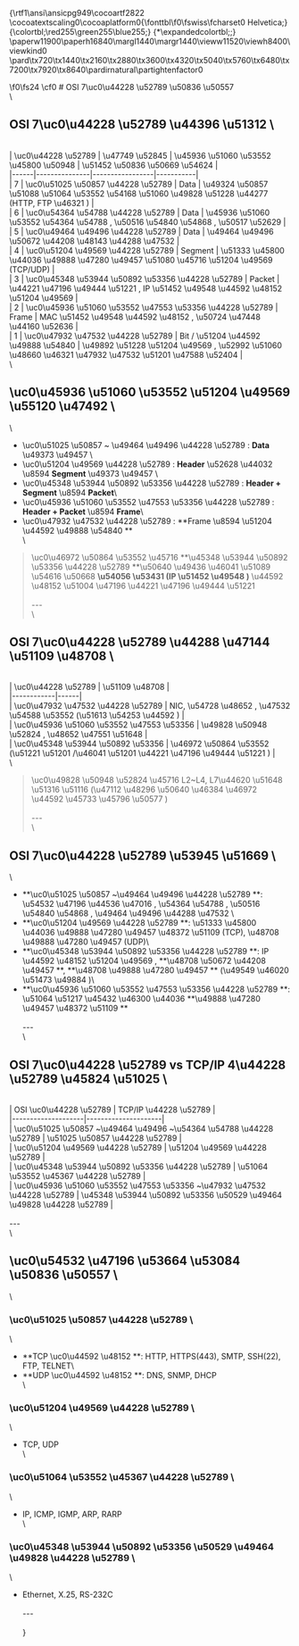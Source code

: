 {\rtf1\ansi\ansicpg949\cocoartf2822
\cocoatextscaling0\cocoaplatform0{\fonttbl\f0\fswiss\fcharset0 Helvetica;}
{\colortbl;\red255\green255\blue255;}
{\*\expandedcolortbl;;}
\paperw11900\paperh16840\margl1440\margr1440\vieww11520\viewh8400\viewkind0
\pard\tx720\tx1440\tx2160\tx2880\tx3600\tx4320\tx5040\tx5760\tx6480\tx7200\tx7920\tx8640\pardirnatural\partightenfactor0

\f0\fs24 \cf0 # OSI 7\uc0\u44228 \u52789  \u50836 \u50557 \
\
## OSI 7\uc0\u44228 \u52789  \u44396 \u51312 \
\
| \uc0\u44228 \u52789  | \u47749 \u52845           | \u45936 \u51060 \u53552  \u45800 \u50948      | \u51452 \u50836  \u50669 \u54624  |\
|------|---------------|-----------------|-----------|\
| 7    | \uc0\u51025 \u50857  \u44228 \u52789      | Data            | \u49324 \u50857 \u51088  \u51064 \u53552 \u54168 \u51060 \u49828  \u51228 \u44277  (HTTP, FTP \u46321 ) |\
| 6    | \uc0\u54364 \u54788  \u44228 \u52789      | Data            | \u45936 \u51060 \u53552  \u54364 \u54788 , \u50516 \u54840 \u54868 , \u50517 \u52629  |\
| 5    | \uc0\u49464 \u49496  \u44228 \u52789      | Data            | \u49464 \u49496  \u50672 \u44208  \u48143  \u44288 \u47532  |\
| 4    | \uc0\u51204 \u49569  \u44228 \u52789      | Segment         | \u51333 \u45800  \u44036  \u49888 \u47280 \u49457  \u51080 \u45716  \u51204 \u49569  (TCP/UDP) |\
| 3    | \uc0\u45348 \u53944 \u50892 \u53356  \u44228 \u52789  | Packet          | \u44221 \u47196  \u49444 \u51221 , IP \u51452 \u49548  \u44592 \u48152  \u51204 \u49569  |\
| 2    | \uc0\u45936 \u51060 \u53552 \u47553 \u53356  \u44228 \u52789 | Frame           | MAC \u51452 \u49548  \u44592 \u48152 , \u50724 \u47448 \u44160 \u52636  |\
| 1    | \uc0\u47932 \u47532  \u44228 \u52789      | Bit / \u51204 \u44592  \u49888 \u54840  | \u49892 \u51228  \u51204 \u49569 , \u52992 \u51060 \u48660  \u46321  \u47932 \u47532 \u51201  \u47588 \u52404  |\
\
## \uc0\u45936 \u51060 \u53552  \u51204 \u49569  \u55120 \u47492 \
\
- \uc0\u51025 \u50857  ~ \u49464 \u49496  \u44228 \u52789 : **Data** \u49373 \u49457 \
- \uc0\u51204 \u49569  \u44228 \u52789 : **Header** \u52628 \u44032  \u8594  **Segment** \u49373 \u49457 \
- \uc0\u45348 \u53944 \u50892 \u53356  \u44228 \u52789 : **Header + Segment** \u8594  **Packet**\
- \uc0\u45936 \u51060 \u53552 \u47553 \u53356  \u44228 \u52789 : **Header + Packet** \u8594  **Frame**\
- \uc0\u47932 \u47532  \u44228 \u52789 : **Frame \u8594  \u51204 \u44592 \u49888 \u54840 **\
\
> \uc0\u46972 \u50864 \u53552 \u45716  **\u45348 \u53944 \u50892 \u53356  \u44228 \u52789 **\u50640 \u49436  \u46041 \u51089 \u54616 \u50668  **\u54056 \u53431 (IP \u51452 \u49548 )** \u44592 \u48152 \u51004 \u47196  \u44221 \u47196  \u49444 \u51221 \
\
---\
\
## OSI 7\uc0\u44228 \u52789  \u44288 \u47144  \u51109 \u48708 \
\
| \uc0\u44228 \u52789        | \u51109 \u48708  |\
|------------|------|\
| \uc0\u47932 \u47532  \u44228 \u52789    | NIC, \u54728 \u48652 , \u47532 \u54588 \u53552  (\u51613 \u54253 \u44592 ) |\
| \uc0\u45936 \u51060 \u53552 \u47553 \u53356  | \u49828 \u50948 \u52824 , \u48652 \u47551 \u51648  |\
| \uc0\u45348 \u53944 \u50892 \u53356    | \u46972 \u50864 \u53552  (\u51221 \u51201 /\u46041 \u51201  \u44221 \u47196  \u49444 \u51221 ) |\
\
> \uc0\u49828 \u50948 \u52824 \u45716  L2~L4, L7\u44620 \u51648  \u51316 \u51116  (\u47112 \u48296 \u50640  \u46384 \u46972  \u44592 \u45733  \u45796 \u50577 )\
\
---\
\
## OSI 7\uc0\u44228 \u52789  \u53945 \u51669 \
\
- **\uc0\u51025 \u50857 ~\u49464 \u49496  \u44228 \u52789 **: \u54532 \u47196 \u44536 \u47016 , \u54364 \u54788 , \u50516 \u54840 \u54868 , \u49464 \u49496  \u44288 \u47532 \
- **\uc0\u51204 \u49569  \u44228 \u52789 **: \u51333 \u45800  \u44036  \u49888 \u47280 \u49457  \u48372 \u51109  (TCP), \u48708 \u49888 \u47280 \u49457  (UDP)\
- **\uc0\u45348 \u53944 \u50892 \u53356  \u44228 \u52789 **: IP \u44592 \u48152  \u51204 \u49569 , **\u48708 \u50672 \u44208 \u49457 **, **\u48708 \u49888 \u47280 \u49457 ** (\u49549 \u46020  \u51473 \u49884 )\
- **\uc0\u45936 \u51060 \u53552 \u47553 \u53356  \u44228 \u52789 **: \u51064 \u51217  \u45432 \u46300  \u44036  **\u49888 \u47280 \u49457  \u48372 \u51109 **\
\
---\
\
## OSI 7\uc0\u44228 \u52789  vs TCP/IP 4\u44228 \u52789  \u45824 \u51025 \
\
| OSI \uc0\u44228 \u52789            | TCP/IP \u44228 \u52789          |\
|--------------------|---------------------|\
| \uc0\u51025 \u50857 ~\u49464 \u49496 ~\u54364 \u54788  \u44228 \u52789  | \u51025 \u50857  \u44228 \u52789            |\
| \uc0\u51204 \u49569  \u44228 \u52789            | \u51204 \u49569  \u44228 \u52789            |\
| \uc0\u45348 \u53944 \u50892 \u53356  \u44228 \u52789        | \u51064 \u53552 \u45367  \u44228 \u52789          |\
| \uc0\u45936 \u51060 \u53552 \u47553 \u53356 ~\u47932 \u47532  \u44228 \u52789  | \u45348 \u53944 \u50892 \u53356  \u50529 \u49464 \u49828  \u44228 \u52789  |\
\
---\
\
## \uc0\u54532 \u47196 \u53664 \u53084  \u50836 \u50557 \
\
### \uc0\u51025 \u50857  \u44228 \u52789 \
\
- **TCP \uc0\u44592 \u48152 **: HTTP, HTTPS(443), SMTP, SSH(22), FTP, TELNET\
- **UDP \uc0\u44592 \u48152 **: DNS, SNMP, DHCP\
\
### \uc0\u51204 \u49569  \u44228 \u52789 \
\
- TCP, UDP\
\
### \uc0\u51064 \u53552 \u45367  \u44228 \u52789 \
\
- IP, ICMP, IGMP, ARP, RARP\
\
### \uc0\u45348 \u53944 \u50892 \u53356  \u50529 \u49464 \u49828  \u44228 \u52789 \
\
- Ethernet, X.25, RS-232C\
\
---\
\
}